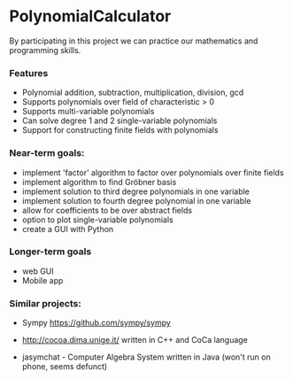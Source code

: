 # PolynomialCalculator

By participating in this project we can practice our mathematics and programming skills.

### Features

- Polynomial addition, subtraction, multiplication, division, gcd
- Supports polynomials over field of characteristic > 0
- Supports multi-variable polynomials
- Can solve degree 1 and 2 single-variable polynomials
- Support for constructing finite fields with polynomials

### Near-term goals:
- implement 'factor' algorithm to factor over polynomials over finite fields
- implement algorithm to find Gröbner basis
- implement solution to third degree polynomials in one variable
- implement solution to fourth degree polynomial in one variable
- allow for coefficients to be over abstract fields
- option to plot single-variable polynomials
- create a GUI with Python

### Longer-term goals
- web GUI
- Mobile app

### Similar projects:
- Sympy
    https://github.com/sympy/sympy

- http://cocoa.dima.unige.it/ written in C++ and CoCa language

- jasymchat - Computer Algebra System written in Java (won't run on phone, seems defunct)
